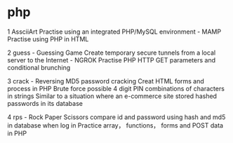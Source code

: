 # php

1 AssciiArt 
Practise using an integrated PHP/MySQL environment - MAMP
Practise using PHP in HTML

2 guess - Guessing Game
Create temporary secure tunnels from a local server to the Internet - NGROK
Practise PHP HTTP GET parameters and conditional brunching

3 crack - Reversing MD5 password cracking
Creat HTML forms and process in PHP
Brute force possible 4 digit PIN combinations of characters in strings
Similar to a situation where an e-commerce site stored hashed passwords in its database

4 rps - Rock Paper Scissors
compare id and password using hash and md5 in database when log in
Practice array， functions， forms and POST data in PHP
